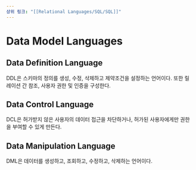 ```yaml
---
상위 링크: "[[Relational Languages/SQL/SQL]]"
---
```

# Data Model Languages

## Data Definition Language
DDL은 스키마의 정의를 생성, 수정, 삭제하고 제약조건을 설정하는 언어이다. 또한 릴레이션 간 참조, 사용자 권한 및 인증을 구성한다.

## Data Control Language
DCL은 허가받지 않은 사용자의 데이터 접근을 차단하거나, 허가된 사용자에게만 권한을 부여할 수 있게 만든다.

## Data Manipulation Language
DML은 데이터를 생성하고, 조회하고, 수정하고, 삭제하는 언어이다.
